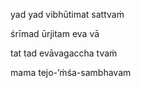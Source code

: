 yad yad vibhūtimat sattvaṁ

śrīmad ūrjitam eva vā

tat tad evāvagaccha tvaṁ

mama tejo-’ṁśa-sambhavam